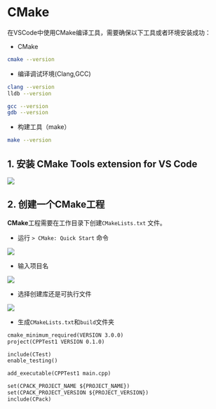 # CMake 

在VSCode中使用CMake编译工具，需要确保以下工具或者环境安装成功：

- CMake 

```sh
cmake --version 
```

- 编译调试环境(Clang,GCC)

```sh
clang --version
lldb --version

gcc --version
gdb --version
```

- 构建工具（make）

```sh
make --version
```
## 1. 安装 CMake Tools extension for VS Code 

![](https://gitee.com/existorlive/exist-or-live-pic/raw/master/cmake-extension.png)

## 2. 创建一个CMake工程

**CMake**工程需要在工作目录下创建`CMakeLists.txt` 文件。

- 运行 `> CMake: Quick Start` 命令

![](https://gitee.com/existorlive/exist-or-live-pic/raw/master/%E6%88%AA%E5%B1%8F2020-11-09%20%E4%B8%8B%E5%8D%887.11.37.png)

- 输入项目名

![](https://gitee.com/existorlive/exist-or-live-pic/raw/master/%E6%88%AA%E5%B1%8F2020-11-09%20%E4%B8%8B%E5%8D%887.14.37.png)

- 选择创建库还是可执行文件

![](https://gitee.com/existorlive/exist-or-live-pic/raw/master/%E6%88%AA%E5%B1%8F2020-11-09%20%E4%B8%8B%E5%8D%887.14.52.png)

- 生成`CMakeLists.txt`和`build`文件夹

```txt
cmake_minimum_required(VERSION 3.0.0)
project(CPPTest1 VERSION 0.1.0)

include(CTest)
enable_testing()

add_executable(CPPTest1 main.cpp)

set(CPACK_PROJECT_NAME ${PROJECT_NAME})
set(CPACK_PROJECT_VERSION ${PROJECT_VERSION})
include(CPack)
```

